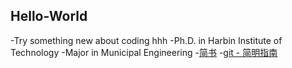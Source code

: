 ## Hello-World
-Try something new about coding hhh
-Ph.D. in Harbin Institute of Technology 
-Major in Municipal Engineering
-[简书](https://www.jianshu.com/p/q81RER)
-[git - 简明指南](http://rogerdudler.github.io/git-guide/index.zh.html)

